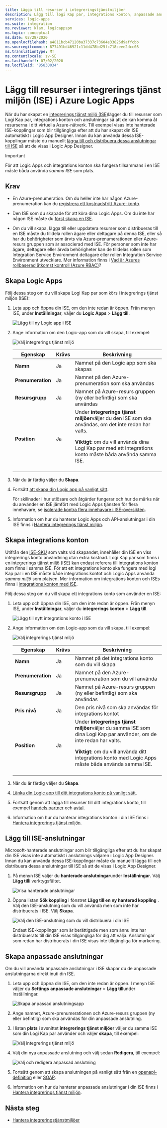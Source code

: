 ```yaml
---
title: Lägga till resurser i integreringstjänstmiljöer
description: Lägg till logi Kap par, integrations konton, anpassade anslutningar och hanterade anslutningar i integrerings tjänst miljön (ISE)
services: logic-apps
ms.suite: integration
ms.reviewer: klam, logicappspm
ms.topic: conceptual
ms.date: 02/28/2020
ms.openlocfilehash: a4811bcb47120ba37337c73604e33826d9affcbb
ms.sourcegitcommit: 877491bd46921c11dd478bd25fc718ceee2dcc08
ms.translationtype: MT
ms.contentlocale: sv-SE
ms.lasthandoff: 07/02/2020
ms.locfileid: "85830034"
---
```

# <a name="add-resources-to-your-integration-service-environment-ise-in-azure-logic-apps"></a>Lägg till resurser i integrerings tjänst miljön (ISE) i Azure Logic Apps

När du har skapat en [integrerings tjänst miljö (ISE)](../logic-apps/connect-virtual-network-vnet-isolated-environment-overview.md)lägger du till resurser som Logi Kap par, integrations konton och anslutningar så att de kan komma åt resurserna i ditt virtuella Azure-nätverk. Till exempel visas inte hanterade ISE-kopplingar som blir tillgängliga efter att du har skapat din ISE automatiskt i Logic App Designer. Innan du kan använda dessa ISE-kopplingar måste du manuellt [lägga till och distribuera dessa anslutningar till ISE](#add-ise-connectors-environment) så att de visas i Logic App Designer.

> [!IMPORTANT]
> För att Logic Apps och integrations konton ska fungera tillsammans i en ISE måste båda använda *samma ISE* som plats.

## <a name="prerequisites"></a>Krav

* En Azure-prenumeration. Om du heller inte har någon Azure-prenumeration kan du [registrera ett kostnadsfritt Azure-konto](https://azure.microsoft.com/free/).

* Den ISE som du skapade för att köra dina Logic Apps. Om du inte har någon ISE måste du [först skapa en ISE](../logic-apps/connect-virtual-network-vnet-isolated-environment.md).

* Om du vill skapa, lägga till eller uppdatera resurser som distribueras till en ISE måste du tilldela rollen ägare eller deltagare på denna ISE, eller så har du behörigheter som ärvts via Azure-prenumerationen eller Azure-resurs gruppen som är associerad med ISE. För personer som inte har ägare, deltagare eller ärvda behörigheter kan de tilldelas rollen som Integration Service Environment deltagare eller rollen Integration Service Environment utvecklare. Mer information finns i [Vad är Azures rollbaserad åtkomst kontroll (Azure RBAC)](../role-based-access-control/overview.md)?

<a name="create-logic-apps-environment"></a>

## <a name="create-logic-apps"></a>Skapa Logic Apps

Följ dessa steg om du vill skapa Logi Kap par som körs i integrerings tjänst miljön (ISE):

1. Leta upp och öppna din ISE, om den inte redan är öppen. Från menyn ISE, under **Inställningar**, väljer du **Logic Apps**  >  **Lägg till**.

   ![Lägg till ny Logic app i ISE](./media/add-artifacts-integration-service-environment-ise/add-logic-app-to-ise.png)

1. Ange information om den Logic-app som du vill skapa, till exempel:

   ![Välj integrerings tjänst miljö](./media/add-artifacts-integration-service-environment-ise/create-logic-app-integration-service-environment.png)

   | Egenskap | Krävs | Beskrivning |
   |----------|----------|-------------|
   | **Namn** | Ja | Namnet på den Logic app som ska skapas |
   | **Prenumeration** | Ja | Namnet på den Azure-prenumeration som ska användas |
   | **Resursgrupp** | Ja | Namnet på Azure-resurs gruppen (ny eller befintlig) som ska användas |
   | **Position** | Ja | Under **integrerings tjänst miljöer**väljer du den ISE som ska användas, om det inte redan har valts. <p><p> **Viktigt**: om du vill använda dina Logi Kap par med ett integrations konto måste båda använda samma ISE. |
   ||||

1. När du är färdig väljer du **Skapa**.

1. Fortsätt [att skapa din Logic app på vanligt sätt](../logic-apps/quickstart-create-first-logic-app-workflow.md).

   För skillnader i hur utlösare och åtgärder fungerar och hur de märks när du använder en ISE jämfört med Logic Apps tjänsten för flera innehavare, se [isolerade kontra flera innehavare i ISE-översikten](../logic-apps/connect-virtual-network-vnet-isolated-environment-overview.md#difference).

1. Information om hur du hanterar Logic Apps och API-anslutningar i din ISE finns i [Hantera integrerings tjänst miljön](../logic-apps/ise-manage-integration-service-environment.md).

<a name="create-integration-account-environment"></a>

## <a name="create-integration-accounts"></a>Skapa integrations konton

Utifrån den [ISE-SKU](../logic-apps/connect-virtual-network-vnet-isolated-environment-overview.md#ise-level) som valts vid skapandet, innehåller din ISE en viss integrerings konto användning utan extra kostnad. Logi Kap par som finns i en integrerings tjänst miljö (ISE) kan endast referera till integrations konton som finns i samma ISE. För att ett integrations konto ska fungera med logi Kap par i en ISE måste både integrations kontot och Logic Apps använda *samma miljö* som platsen. Mer information om integrations konton och ISEs finns i [integrations konton med ISE](connect-virtual-network-vnet-isolated-environment-overview.md#create-integration-account-environment).

Följ dessa steg om du vill skapa ett integrations konto som använder en ISE:

1. Leta upp och öppna din ISE, om den inte redan är öppen. Från menyn ISE, under **Inställningar**, väljer du **integrerings konton**  >  **Lägg till**.

   ![Lägg till nytt integrations konto i ISE](./media/add-artifacts-integration-service-environment-ise/add-integration-account-to-ise.png)

1. Ange information om den Logic-app som du vill skapa, till exempel:

   ![Välj integrerings tjänst miljö](./media/add-artifacts-integration-service-environment-ise/create-integration-account-integration-service-environment.png)

   | Egenskap | Krävs | Beskrivning |
   |----------|----------|-------------|
   | **Namn** | Ja | Namnet på det integrations konto som du vill skapa |
   | **Prenumeration** | Ja | Namnet på den Azure-prenumeration som du vill använda |
   | **Resursgrupp** | Ja | Namnet på Azure-resurs gruppen (ny eller befintlig) som ska användas |
   | **Pris nivå** | Ja | Den pris nivå som ska användas för integrations kontot |
   | **Position** | Ja | Under **integrerings tjänst miljöer**väljer du samma ISE som dina Logi Kap par använder, om de inte redan har valts. <p><p> **Viktigt**: om du vill använda ditt integrations konto med Logic Apps måste båda använda samma ISE. |
   ||||

1. När du är färdig väljer du **Skapa**.

1. [Länka din Logic app till ditt integrations konto på vanligt sätt](../logic-apps/logic-apps-enterprise-integration-create-integration-account.md#link-account).

1. Fortsätt genom att lägga till resurser till ditt integrations konto, till exempel [handels partner](../logic-apps/logic-apps-enterprise-integration-partners.md) och [avtal](../logic-apps/logic-apps-enterprise-integration-agreements.md).

1. Information om hur du hanterar integrations konton i din ISE finns i [Hantera integrerings tjänst miljön](../logic-apps/ise-manage-integration-service-environment.md).

<a name="add-ise-connectors-environment"></a>

## <a name="add-ise-connectors"></a>Lägg till ISE-anslutningar

Microsoft-hanterade anslutningar som blir tillgängliga efter att du har skapat din ISE visas inte automatiskt i anslutnings väljaren i Logic App Designer. Innan du kan använda dessa ISE-kopplingar måste du manuellt lägga till och distribuera dessa anslutningar till ISE så att de visas i Logic App Designer.

1. På menyn ISE väljer du **hanterade anslutningar**under **Inställningar**. Välj **Lägg till**i verktygsfältet.

   ![Visa hanterade anslutningar](./media/add-artifacts-integration-service-environment-ise/ise-view-managed-connectors.png)

1. Öppna listan **Sök koppling** i fönstret **Lägg till en ny hanterad koppling** . Välj den ISE-anslutning som du vill använda men som inte har distribuerats i ISE. Välj **Skapa**.

   ![Välj den ISE-anslutning som du vill distribuera i din ISE](./media/add-artifacts-integration-service-environment-ise/add-managed-connector.png)

   Endast ISE-kopplingar som är berättigade men som ännu inte har distribuerats till din ISE visas tillgängliga för dig att välja. Anslutningar som redan har distribuerats i din ISE visas inte tillgängliga för markering.

<a name="create-custom-connectors-environment"></a>

## <a name="create-custom-connectors"></a>Skapa anpassade anslutningar

Om du vill använda anpassade anslutningar i ISE skapar du de anpassade anslutningarna direkt inuti din ISE.

1. Leta upp och öppna din ISE, om den inte redan är öppen. I menyn ISE väljer du **Settings** **anpassade anslutningar**  >  **Lägg till**under Inställningar.

   ![Skapa anpassad anslutningsapp](./media/add-artifacts-integration-service-environment-ise/add-custom-connector-to-ise.png)

1. Ange namnet, Azure-prenumerationen och Azure-resurs gruppen (ny eller befintlig) som ska användas för din anpassade anslutning.

1. I listan **plats** i avsnittet **integrerings tjänst miljöer** väljer du samma ISE som din Logi Kap par använder och väljer **skapa**, till exempel:

   ![Välj integrerings tjänst miljö](./media/add-artifacts-integration-service-environment-ise/create-custom-connector-integration-service-environment.png)

1. Välj din nya anpassade anslutning och välj sedan **Redigera**, till exempel:

   ![Välj och redigera anpassad anslutning](./media/add-artifacts-integration-service-environment-ise/edit-custom-connectors.png)

1. Fortsätt genom att skapa anslutningen på vanligt sätt från en [openapi-definition](https://docs.microsoft.com/connectors/custom-connectors/define-openapi-definition#import-the-openapi-definition) eller [SOAP](https://docs.microsoft.com/connectors/custom-connectors/create-register-logic-apps-soap-connector#2-define-your-connector).

1. Information om hur du hanterar anpassade anslutningar i din ISE finns i [Hantera integrerings tjänst miljön](../logic-apps/ise-manage-integration-service-environment.md).

## <a name="next-steps"></a>Nästa steg

* [Hantera integreringstjänstmiljöer](../logic-apps/ise-manage-integration-service-environment.md)
